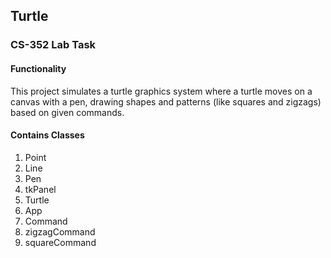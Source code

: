 ## Turtle
### CS-352 Lab Task

#### Functionality
This project simulates a turtle graphics system where a turtle moves on a canvas with a pen, drawing shapes and patterns (like squares and zigzags) based on given commands.

#### Contains Classes
1. Point  
2. Line  
3. Pen  
4. tkPanel
5. Turtle
6. App
7. Command
9. zigzagCommand
10. squareCommand